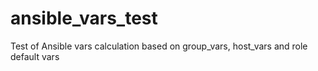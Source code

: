 # ansible_vars_test
Test of Ansible vars calculation based on group_vars, host_vars and role default vars
